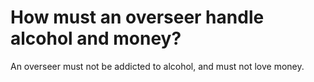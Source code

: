 # How must an overseer handle alcohol and money?

An overseer must not be addicted to alcohol, and must not love money.
